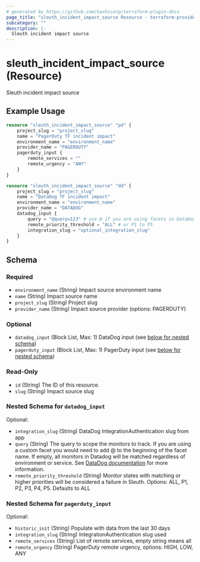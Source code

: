 ```yaml
---
# generated by https://github.com/hashicorp/terraform-plugin-docs
page_title: "sleuth_incident_impact_source Resource - terraform-provider-sleuth"
subcategory: ""
description: |-
  Sleuth incident impact source
---
```


# sleuth_incident_impact_source (Resource)

Sleuth incident impact source

## Example Usage

```terraform
resource "sleuth_incident_impact_source" "pd" {
    project_slug = "project_slug"
    name = "PagerDuty TF incident impact"
    environment_name = "environment_name"
    provider_name = "PAGERDUTY"
    pagerduty_input {
        remote_services = ""
        remote_urgency = "ANY"
    }
}

resource "sleuth_incident_impact_source" "dd" {
    project_slug = "project_slug"
    name = "DataDog TF incident impact"
    environment_name = "environment_name"
    provider_name = "DATADOG"
    datadog_input {
        query = "@query=123" # use @ if you are using facets in DataDog
        remote_priority_threshold = "ALL" # or P1 to P5
        integration_slug = "optional_integration_slug"
    }
}
```

<!-- schema generated by tfplugindocs -->
## Schema

### Required

- `environment_name` (String) Impact source environment name
- `name` (String) Impact source name
- `project_slug` (String) Project slug
- `provider_name` (String) Impact source provider (options: PAGERDUTY)

### Optional

- `datadog_input` (Block List, Max: 1) DataDog input (see [below for nested schema](#nestedblock--datadog_input))
- `pagerduty_input` (Block List, Max: 1) PagerDuty input (see [below for nested schema](#nestedblock--pagerduty_input))

### Read-Only

- `id` (String) The ID of this resource.
- `slug` (String) Impact source slug

<a id="nestedblock--datadog_input"></a>
### Nested Schema for `datadog_input`

Optional:

- `integration_slug` (String) DataDog IntegrationAuthentication slug from app
- `query` (String) The query to scope the monitors to track. If you are using a custom facet you would need to add @ to the beginning of the facet name. If empty, all monitors in Datadog will be matched regardless of environment or service.
See [DataDog documentation](https://docs.datadoghq.com/monitors/manage/search/) for more information.
- `remote_priority_threshold` (String) Monitor states with matching or higher priorities will be considered a failure in Sleuth. 
Options: ALL, P1, P2, P3, P4, P5. Defaults to ALL


<a id="nestedblock--pagerduty_input"></a>
### Nested Schema for `pagerduty_input`

Optional:

- `historic_init` (String) Populate with data from the last 30 days
- `integration_slug` (String) IntegrationAuthentication slug used
- `remote_services` (String) List of remote services, empty string means all
- `remote_urgency` (String) PagerDuty remote urgency, options: HIGH, LOW, ANY


